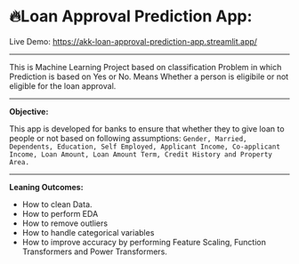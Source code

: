 # 🔥Loan Approval Prediction App:

Live Demo: https://akk-loan-approval-prediction-app.streamlit.app/

--------------------------------------------------

This is Machine Learning Project based on classification Problem in which Prediction is based on Yes or No. Means Whether a person is eligibile or not eligible for the loan approval.

--------------------------------------------------

<b>Objective:</b>

This app is developed for banks to ensure that whether they to give loan to people or not based on following assumptions: `Gender, Married, Dependents, Education, Self Employed, Applicant Income, Co-applicant Income, Loan Amount, Loan Amount Term, Credit History and Property Area.`

--------------------------------------------------

<b>Leaning Outcomes:</b>

<ul>
  <li>How to clean Data.</li>
  <li>How to perform EDA</li>
  <li>How to remove outliers</li>
  <li>How to handle categorical variables</li>
  <li>How to improve accuracy by performing Feature Scaling, Function Transformers and Power Transformers.</li>
</ul>
